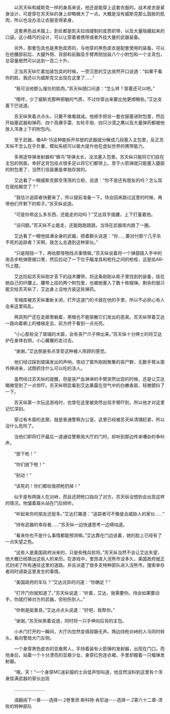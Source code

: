 <div class="read-content j_readContent" id="">
                <p>　　以苏天纵和威斯克一样的身高来说，他还是能穿上这套衣服的。战术皮衣是紧身设计，可是穿在苏天纵的身上却略微大了一点。大概是没有威斯克那么鼓胀的肌肉，所以也没办法让衣服变得紧身。<p>　　这套黑色战术服上，到处都是凯夫拉线缝制的皮质织带，以及大量隐藏起来的口袋。这小精巧的设计，可以让穿着者携带或者外挂大量的武器装备。<p>　　另外，那套包具也是黑色皮质的，与他穿的黑色皮衣是配套使用的装备。可以在他腰部前后、大腿外侧、背部和前胸及手臂两侧加装八个小附包和一个主背包，总容量居然可以达到一百二十升。<p>　　正当苏天纵忙着加装包具的时候，一旁沉思的艾达突然开口说道：“如果不看你的脸，我还以为威斯克又出现在这里了……”<p>　　“我可没他那么强壮的肌肉。”苏天纵随口问道：“怎么样？穿着还可以吧。”<p>　　“嗯哼，少了威斯克那种邪魅的气质，不过你穿出来要比他更顺眼些。”艾达支着下巴说道。<p>　　苏天纵笑着点点头，只要不难看就成。他顺手把另一套衣服塞进附包里，然后开始塞武器和弹药、四个高爆手雷、左轮手炮、四只沙漠之鹰以及大量弹药都被他放入浑身上下的附包内。<p>　　至于武器，像AR-15这种能拆开存放的武器就分解成几段塞入主包里，反正苏天纵不怎么在乎负重，模拟系统可以极大提升他在虚拟世界的携带能力。<p>　　多用途导弹发射器和“蜂鸟”导弹太长，没法塞入包里。苏天纵只能将它们挂在主包的侧面，幸好这背包挂点很多足以将它们都带上。至于火箭弹就只能塞入腿部的附包里了，当然引信装置是单独存放的。<p>　　艾达看了一眼威斯克那空荡荡的立柜，说道：“你不是还有朋友的吗？怎么现在就给搬空了？”<p>　　“我估计追踪者快要来了，所以提前准备一下。待会回来路过这里的时候，再带他们开剩下的柜子。”苏天纵说道。<p>　　“可是你带这么多东西，还能走的动吗？”艾达双手插腰，上下打量着他。<p>　　“没问题。”苏天纵不止能走，还能跑跑跳跳，当场在武器库内跑了一圈。<p>　　艾达看了一眼他挂满全身的武器，捂着额头说道：“你……要对付那个几乎杀不死的追踪者？天啊，我怎么总遇到这种家伙。”<p>　　“只是阻挡一下，再给那怪物找点事情做。”苏天纵说着将一个弹鼓插入手中的突击步枪弹匣接口里，然后拉动了一下位于瞄准具和枪托之间的枪栓，这是给AR-15上膛。<p>　　艾达捡起苏天纵刚才丢下的战术腰带，将这条刚刚从柜子里找到的装备，挂在她自己的纤腰上。腰带上挂的两个附包里，也被她塞入了数十枚榴弹。剩余的就只能交给苏天纵了，艾达身上没地方装这些弹药。<p>　　军械库被苏天纵重新关闭，打开这道门的卡就在他的手里，所以不必担心有人会来这里捣乱。<p>　　两具狗尸还在走廊里躺着，黑暗也不能驱散它们发出的恶臭。苏天纵带着艾达一路向着朝上的楼梯走去，前方终于看到一点光亮。<p>　　“小心那些没了玻璃的木窗，会有丧尸爪子伸出来。”苏天纵十分绅士的将艾达护在身体右侧，小心翼翼的走过去。<p>　　“谢谢。”艾达倒是有点享受这种被人照顾的感觉。<p>　　他们经过踩到玻璃发出的声响，惊动了窗外刚刚聚集的丧尸群，无数手臂从窗外伸进来，试图抓住什么可以吃的活人。<p>　　虽然经过苏天纵的提醒，但是丧尸血淋淋的手臂突然出现的时候，还是让艾达略微受到了一点惊吓。苏天纵明显看到艾达暴露在空气中的白嫩香肩，轻微颤抖了一下。<p>　　苏天纵第一次玩这游戏时，也曾在这里被突然出现手臂吓到，所以他才对这里记忆深刻。<p>　　穿过有木窗的走廊，就是普通警察办公室。这里已经被苏天纵清理赶紧，所以没什么危险了。<p>　　当他们即将打开最后一道通往警察局大厅的门时，却听到那边传来嘈杂的争吵声。<p>　　“放下枪！”<p>　　“你们放下枪！”<p>　　“别动！”<p>　　“该死的！你们都给我把枪扔掉！”<p>　　似乎是有两拨人在对峙，而且还把枪口指向了对方。苏天纵没想到会出现这样的情况，他皱着眉头站在门后倾听。<p>　　“听起来你的朋友还挺多。”艾达打趣道：“追踪者可不像是会威胁人的家伙……”<p>　　“持有武器的幸存者……”苏天纵一边快速思考一边嘀咕道。<p>　　“看来你也不是什么事情都能预测嘛。”艾达靠在门边说着，她的脸上已经有了一点失望之色。<p>　　“这些人是美国政府派来的，只是些残兵败将。”苏天纵当然不会让艾达失望，他大概已经猜出这些人的来历。在游戏中，里昂进入浣熊市没多久，美国政府就正式封闭了所有通往这里的道路。并且派遣了很多支特种部队进入浣熊市，搜索幸存者同时调查这里发生的事情。<p>　　“美国政府的军队？”艾达诧异的问道：“你确定？”<p>　　“打开门你就知道了。”苏天纵说道：“听着，艾达，我需要你。待会如果要动手，你就打掉对方的武器，但别伤到人。”<p>　　“你倒是挺善良。”艾达点点头说道：“好吧，我帮你。”<p>　　“谢谢。”苏天纵笑着说道，同时将一只手伸向后背的主包。<p>　　小木门打开的一瞬间，大厅内忽然变得寂静无声。两边持枪对峙的人马同时转头，看向警局大门左侧。<p>　　一个身穿黑色皮衣的亚裔男人，手持着装有火箭弹的发射器，出现在门口。而他身后，站着一个十分漂亮的亚裔少女，身穿红色连衣裙，手里却握着一只榴弹发射器。<p>　　“哦，天！”一个身穿MC迷彩服的士兵低声惊叫道，他显然没料到这里有个浑身挂满武器的家伙出现<p>　　……………………<p>　　请翻阅下一章----选择一.2卷里昂·斯科特·肯尼迪----选择一.2第六十二章-溃败的特种部队<p> 
            </div>